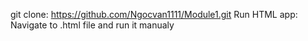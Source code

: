 git clone: https://github.com/Ngocvan1111/Module1.git
Run HTML app:
Navigate to .html file and run it manualy
